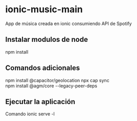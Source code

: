# ionic-music-main
App de música creada en ionic consumiendo API de Spotify

<h2>Instalar modulos de node</h2>
npm install

<h2>Comandos adicionales</h2>
npm install @capacitor/geolocation npx cap sync
<br>
npm install @agm/core --legacy-peer-deps

<h2>Ejecutar la aplicación</h2>
Comando ionic serve -l




